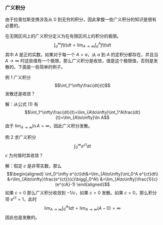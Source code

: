### 广义积分
由于拉普拉斯变换涉及从 0 到无穷的积分，因此掌握一些广义积分的知识是很有必要的。

在无限区间上的广义积分定义为在有限区间上的积分的极限。
$$\int_a^\infty f(t)dt=\lim_{A\to\infty}\int_a^Af(t)dt\tag{1}$$
其中 $A$ 是正的实数。如果对于每一个 $A>a$，从 $a$ 到 $A$ 的定积分都存在，并且当 $A\to\infty$ 时这些值有一个极限，那么广义积分是收敛，值是这个极限值，否则是发散的。下面是一些简单的例子。

例 1 广义积分
$$\int_1^\infty\frac{dt}{t}$$
发散还是收敛？

解：从公式 $(1)$ 有
$$\int_1^\infty\frac{dt}{t}=\lim_{A\to\infty}\int_1^A\frac{dt}{t}=\lim_{A\to\infty}\ln A$$
由于 $\lim_{A\to\infty}\ln A=\infty$，因此广义积分发散。

例 2 求广义积分
$$\int_0^\infty e^{ct}dt$$
$c$ 为何值时其收敛？

解：假定 $c$ 是非零实数，那么
$$\begin{aligned}
\int_0^\infty e^{ct}dt&=\lim_{A\to\infty}\int_0^A e^{ct}dt\\
&=\lim_{A\to\infty}\frac{e^{ct}}{c}\bigg|_0^A\\
&=\lim_{A\to\infty}\frac{1}{c}(e^{cA}-1)
\end{aligned}$$
如果 $c<0$ 那么广义积分收敛到 $-1/c$，如果 $c>0$ 发散。如果 $c=0$，那么积分项 $e^{ct}=1$，此时
$$\lim_{A\to\infty}\int_0^A1dt=\lim_{A\to\infty}(A-0)=\infty$$
因此也是发散的。
